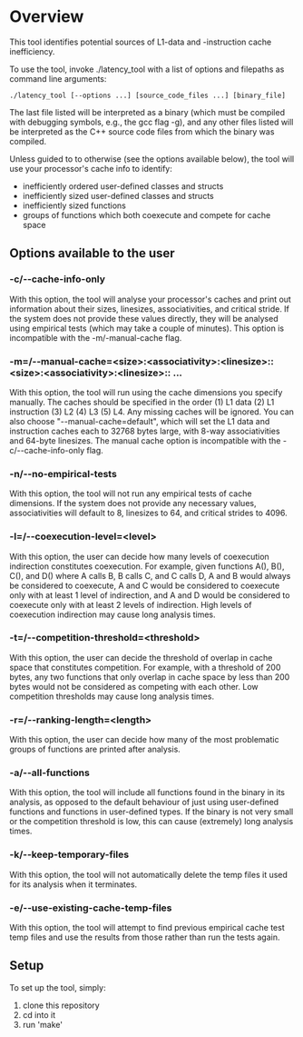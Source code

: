 # Overview

This tool identifies potential sources of L1-data and -instruction cache inefficiency.

To use the tool, invoke ./latency_tool with a list of options and filepaths as command line arguments:

    ./latency_tool [--options ...] [source_code_files ...] [binary_file]

The last file listed will be interpreted as a binary (which must be compiled with debugging symbols, e.g., the gcc flag -g), and any other files listed will be interpreted as the C++ source code files from which the binary was compiled.

Unless guided to to otherwise (see the options available below), the tool will use your processor's cache info to identify:
- inefficiently ordered user-defined classes and structs
- inefficiently sized user-defined classes and structs
- inefficiently sized functions
- groups of functions which both coexecute and compete for cache space

## Options available to the user

### -c/-\-cache-info-only

With this option, the tool will analyse your processor's caches and print out information about their sizes, linesizes, associativities, and critical stride. If the system does not provide these values directly, they will be analysed using empirical tests (which may take a couple of minutes). This option is incompatible with the -m/-manual-cache flag.

### -m=/-\-manual-cache=\<size\>:\<associativity\>:\<linesize\>::\<size\>:\<associativity\>:\<linesize\>:: ...

With this option, the tool will run using the cache dimensions you specify manually. The caches should be specified in the order (1) L1 data (2) L1 instruction (3) L2 (4) L3 (5) L4. Any missing caches will be ignored. You can also choose "--manual-cache=default", which will set the L1 data and instruction caches each to 32768 bytes large, with 8-way associativities and 64-byte linesizes. The manual cache option is incompatible with the -c/--cache-info-only flag.

### -n/-\-no-empirical-tests

With this option, the tool will not run any empirical tests of cache dimensions. If the system does not provide any necessary values, associativities will default to 8, linesizes to 64, and critical strides to 4096.

### -l=/-\-coexecution-level=\<level\>

With this option, the user can decide how many levels of coexecution indirection constitutes coexecution. For example, given functions A(), B(), C(), and D() where A calls B, B calls C, and C calls D, A and B would always be considered to coexecute, A and C would be considered to coexecute only with at least 1 level of indirection, and A and D would be considered to coexecute only with at least 2 levels of indirection. High levels of coexecution indirection may cause long analysis times.

### -t=/-\-competition-threshold=\<threshold\>

With this option, the user can decide the threshold of overlap in cache space that constitutes competition. For example, with a threshold of 200 bytes, any two functions that only overlap in cache space by less than 200 bytes would not be considered as competing with each other. Low competition thresholds may cause long analysis times.

### -r=/-\-ranking-length=\<length\>

With this option, the user can decide how many of the most problematic groups of functions are printed after analysis.

### -a/-\-all-functions

With this option, the tool will include all functions found in the binary in its analysis, as opposed to the default behaviour of just using user-defined functions and functions in user-defined types. If the binary is not very small or the competition threshold is low, this can cause (extremely) long analysis times.

### -k/-\-keep-temporary-files

With this option, the tool will not automatically delete the temp files it used for its analysis when it terminates.

### -e/-\-use-existing-cache-temp-files

With this option, the tool will attempt to find previous empirical cache test temp files and use the results from those rather than run the tests again.

## Setup

To set up the tool, simply:

1. clone this repository
2. cd into it
3. run 'make'